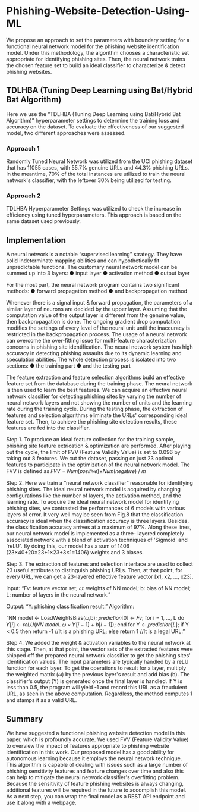 # Phishing-Website-Detection-Using-ML
We propose an approach to set the parameters with boundary setting  for a functional neural network model for the phishing website identification model. Under  this methodology, the algorithm chooses a characteristic set appropriate for identifying  phishing sites. Then, the neural network trains the chosen feature set to build an ideal  classifier to characterize &amp; detect phishing websites.

## TDLHBA (Tuning Deep Learning using Bat/Hybrid Bat Algorithm)
Here we use the “TDLHBA (Tuning Deep Learning using Bat/Hybrid Bat Algorithm)” hyperparameter settings to determine the training loss and accuracy on the dataset.
To evaluate the effectiveness of our suggested model, two different approaches were assessed. 

### Approach 1 
Randomly Tuned Neural Network was utilized from the UCI phishing dataset  that has 11055 cases, with 55.7% genuine URLs and 44.3% phishing URLs. In the meantime, 70% of the total instances are utilized to train the neural network's classifier, with the leftover 30% being utilized for testing.

### Approach 2 
TDLHBA Hyperparameter Settings was utilized to check the increase in efficiency using tuned hyperparameters. This approach is based on the same dataset used  previously.

## Implementation

A neural network is a notable “supervised learning” strategy. They have solid indeterminate 
mapping abilities and can hypothetically fit unpredictable functions. The customary neural 
network model can be summed up into 3 layers:
● input layer 
● activation method
● output layer

For the most part, the neural network program contains two significant methods: 
● forward propagation method
● and backpropagation method

Whenever there is a signal input & forward propagation, the parameters of a similar layer of 
neurons are decided by the upper layer. Assuming that the computation value of the output 
layer is different from the genuine value, then backpropagation is done.
The ongoing gradient drop computation modifies the settings of every level of the neural unit 
until the inaccuracy is restricted in the backpropagation process.
The usage of a neural network can overcome the over-fitting issue for multi-feature 
characterization concerns in phishing site identification. The neural network system has high 
accuracy in detecting phishing assaults due to its dynamic learning and speculation abilities.
The whole detection process is isolated into two sections:
● the training part
● and the testing part

The feature extraction and feature selection algorithms build an effective feature set from the database during the training phase. The neural network is then used to learn the best features. We can acquire an effective neural network classifier for detecting phishing sites by varying the number of neural network layers and not showing the number of units and the learning rate during the training cycle.
During the testing phase, the extraction of features and selection algorithms eliminate the URLs' corresponding ideal feature set. Then, to achieve the phishing site detection results, these features are fed into the classifier.

Step 1. To produce an ideal feature collection for the training sample, phishing site feature 
extrication & optimization are performed. After playing out the cycle, the limit of FVV 
(Feature Validity Value) is set to 0.096 by taking out 8 features. We cut the dataset, passing 
on just 23 optimal features to participate in the optimization of the neural network model. 
The FVV is defined as 
𝐹𝑉𝑉 = 𝑁𝑢𝑚(𝑝𝑜𝑠𝑖𝑡𝑖𝑣𝑒)+𝑁𝑢𝑚(𝑛𝑒𝑔𝑎𝑡𝑖𝑣𝑒) / 𝑚

Step 2. Here we train a “neural network classifier” reasonable for identifying phishing sites. 
The ideal neural network model is acquired by changing configurations like the number of 
layers, the activation method, and the learning rate.
To acquire the ideal neural network model for identifying phishing sites, we contrasted the 
performances of 6 models with various layers of error.
It very well may be seen from Fig.8 that the classification accuracy is ideal when the 
classification accuracy is three layers. Besides, the classification accuracy arrives at a 
maximum of 97%. Along these lines, our neural network model is implemented as a three-
layered completely associated network with a blend of activation techniques of 'Sigmoid' and 'reLU'. By doing this, our model has a sum of 1406 (23×40+20×23+1×23+3×1=1406) weights 
and 3 biases.

Step 3. The extraction of features and selection interface are used to collect 23 useful attributes to distinguish phishing URLs. Then, at that point, for every URL, we can get a 23-layered effective feature vector [x1, x2, …, x23].

Input: “Fv: feature vector set; 𝜔: weights of NN model; b: bias of NN model; L: number of 
layers in the neural network.”

Output: “Y: phishing classification result.”
Algorithm: 

“NN model ← LoadWeightsBias(𝜔,b); 
𝑝𝑟𝑒𝑑𝑖𝑐𝑡𝑖𝑜𝑛[0] ← 𝐹𝑣; 
for i = 1, ..., L do 
𝑌[𝑖] ← 𝑟𝑒𝐿𝑈(𝑁𝑁 𝑚𝑜𝑑𝑒𝑙. 𝜔 × 𝑌[𝑖 − 1] + 𝑏[𝑖 − 1]); 
end for 
Y ← 𝑝𝑟𝑒𝑑𝑖𝑐𝑡𝑖𝑜𝑛[𝐿]; 
if Y < 0.5 then 
return -1 //It is a phishing URL; 
else 
return 1 //It is a legal URL.”

Step 4. We added the weight & activation variables to the neural network at this stage. Then, at that point, the vector sets of the extracted features were shipped off the prepared neural network classifier to get the phishing sites' identification values. The input parameters are typically handled by a reLU function for each layer. To get the operations to result for a layer, multiply the weighted matrix (𝜔) by the previous layer's result and add bias (b). The classifier's output (Y) is generated once the final layer is handled. If Y is less than 0.5, the program will yield -1 and record this URL as a fraudulent URL, as seen in the above 
computation. Regardless, the method computes 1 and stamps it as a valid URL.

## Summary
We have suggested a functional phishing website detection model in this paper, which is profoundly accurate. We used FVV (Feature Validity Value) to overview the impact of features appropriate to phishing website identification in this work. Our proposed model has a good ability for autonomous learning because it employs the neural network technique. This algorithm is capable of dealing with issues such as a large number of phishing sensitivity features and feature changes over time and also this can help to mitigate the neural network classifier's overfitting problem. Because the sensitivity of feature phishing websites is always 
changing, additional features will be required in the future to accomplish this model. As a next step, you can wrap the final model as a REST API endpoint and use it along with a webpage.
